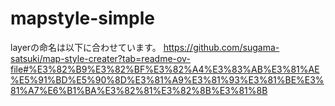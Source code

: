 # mapstyle-simple
layerの命名は以下に合わせています。
https://github.com/sugama-satsuki/map-style-creater?tab=readme-ov-file#%E3%82%B9%E3%82%BF%E3%82%A4%E3%83%AB%E3%81%AE%E5%91%BD%E5%90%8D%E3%81%A9%E3%81%93%E3%81%BE%E3%81%A7%E6%B1%BA%E3%82%81%E3%82%8B%E3%81%8B
